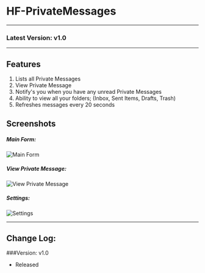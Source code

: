 # HF-PrivateMessages

----------

### Latest Version: v1.0

----------

## Features

1. Lists all Private Messages
2. View Private Message
3. Notify's you when you have any unread Private Messages
4. Ability to view all your folders; (Inbox, Sent Items, Drafts, Trash)
5. Refreshes messages every 20 seconds 

## Screenshots ##

##### Main Form:

![Main Form](https://image.prntscr.com/image/ToPWYDjvQyyliHrh_0H_lA.png)

##### View Private Message:
![View Private Message](https://image.prntscr.com/image/DMglbi1QRTiWXrXm-JpybQ.png)

##### Settings: 

![Settings](https://image.prntscr.com/image/rTOzzIe7RS_O0Gk5iuUCrQ.png)


----------

## Change Log:

###Version: v1.0
- Released

